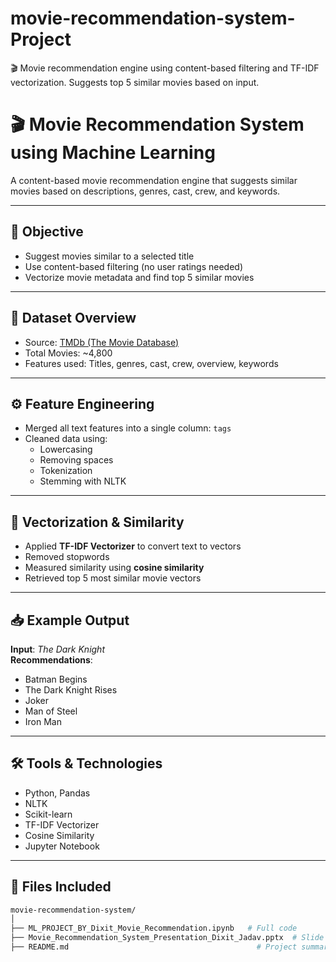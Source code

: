# movie-recommendation-system-Project
🎬 Movie recommendation engine using content-based filtering and TF-IDF vectorization. Suggests top 5 similar movies based on input.

# 🎬 Movie Recommendation System using Machine Learning

A content-based movie recommendation engine that suggests similar movies based on descriptions, genres, cast, crew, and keywords.

---

## 🎯 Objective

- Suggest movies similar to a selected title
- Use content-based filtering (no user ratings needed)
- Vectorize movie metadata and find top 5 similar movies

---

## 📂 Dataset Overview

- Source: [TMDb (The Movie Database)](https://www.themoviedb.org/)
- Total Movies: ~4,800
- Features used: Titles, genres, cast, crew, overview, keywords

---

## ⚙️ Feature Engineering

- Merged all text features into a single column: `tags`
- Cleaned data using:
  - Lowercasing
  - Removing spaces
  - Tokenization
  - Stemming with NLTK

---

## 📐 Vectorization & Similarity

- Applied **TF-IDF Vectorizer** to convert text to vectors
- Removed stopwords
- Measured similarity using **cosine similarity**
- Retrieved top 5 most similar movie vectors

---

## 📥 Example Output

**Input**: _The Dark Knight_  
**Recommendations**:
- Batman Begins  
- The Dark Knight Rises  
- Joker  
- Man of Steel  
- Iron Man  

---

## 🛠️ Tools & Technologies

- Python, Pandas
- NLTK
- Scikit-learn
- TF-IDF Vectorizer
- Cosine Similarity
- Jupyter Notebook

---

## 📁 Files Included

```bash
movie-recommendation-system/
│
├── ML_PROJECT_BY_Dixit_Movie_Recommendation.ipynb   # Full code
├── Movie_Recommendation_System_Presentation_Dixit_Jadav.pptx  # Slide deck
├── README.md                                          # Project summary
